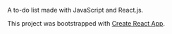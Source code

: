 A to-do list made with JavaScript and React.js.

This project was bootstrapped with [Create React App](https://github.com/facebook/create-react-app).
